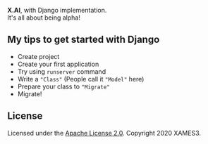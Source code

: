 <p align="left">
<strong>X.AI</strong>, with Django implementation.</a><br>It's all about being alpha!</a>
</p>

## My tips to get started with Django
* Create project
* Create your first application
* Try using `runserver` command
* Write a `"Class"` (People call it `"Model"` here)
* Prepare your class to `"Migrate"`
* Migrate!

## License
Licensed under the [Apache License 2.0](https://github.com/xames3/mle_django/blob/master/LICENSE). Copyright 2020 XAMES3.

